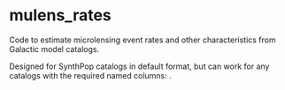 # mulens_rates
Code to estimate microlensing event rates and other characteristics from Galactic model catalogs.

Designed for SynthPop catalogs in default format, but can work for any catalogs with the required named columns: .
